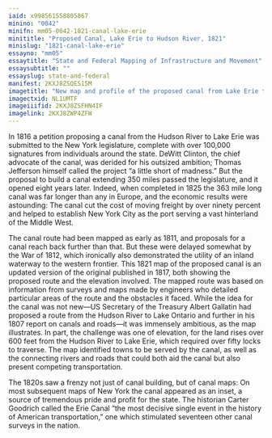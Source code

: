 ```yaml
---
iaid: x998561558805867
minino: "0042"
minifn: mm05-0042-1821-canal-lake-erie
minititle: "Proposed Canal, Lake Erie to Hudson River, 1821"
minislug: "1821-canal-lake-erie"
essayno: "mm05"
essaytitle: "State and Federal Mapping of Infrastructure and Movement"
essaysubtitle: ""
essayslug: state-and-federal
manifest: 2KXJ8ZSQES15M
imagetitle: "New map and profile of the proposed canal from Lake Erie to Hudson River in the State of New York"
imagectxid: NL1UMTF
imageiiifid: 2KXJ8ZSFHN4IF
imagelink: 2KXJ8ZWP4ZFW
---
```


In 1816 a petition proposing a canal from the Hudson River to Lake Erie was submitted to the New York legislature, complete with over 100,000 signatures from individuals around the state. DeWitt Clinton, the chief advocate of the canal, was derided for his outsized ambition; Thomas Jefferson himself called the project “a little short of madness.” But the proposal to build a canal extending 350 miles passed the legislature, and it opened eight years later. Indeed, when completed in 1825 the 363 mile long canal was far longer than any in Europe, and the economic results were astounding: The canal cut the cost of moving freight by over ninety percent and helped to establish New York City as the port serving a vast hinterland of the Middle West.

The canal route had been mapped as early as 1811, and proposals for a canal reach back further than that. But these were delayed somewhat by the War of 1812, which ironically also demonstrated the utility of an inland waterway to the western frontier. This 1821 map of the proposed canal is an updated version of the original published in 1817, both showing the proposed route and the elevation involved. The mapped route was based on information from surveys and maps made by engineers who detailed particular areas of the route and the obstacles it faced. While the idea for the canal was not new—US Secretary of the Treasury Albert Gallatin had proposed a route from the Hudson River to Lake Ontario and further in his 1807 report on canals and roads—it was immensely ambitious, as the map illustrates. In part, the challenge was one of elevation, for the land rises over 600 feet from the Hudson River to Lake Erie, which required over fifty locks to traverse. The map identified towns to be served by the canal, as well as the connecting rivers and roads that could both aid the canal but also present competing transportation.

The 1820s saw a frenzy not just of canal building, but of canal maps: On most subsequent maps of New York the canal appeared as an inset, a source of tremendous pride and profit for the state. The historian Carter Goodrich called the Erie Canal “the most decisive single event in the history of American transportation,” one which stimulated seventeen other canal surveys in the nation.
